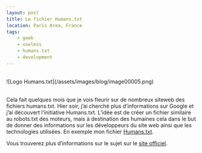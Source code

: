 ```yaml
---
layout: post
title: Le fichier Humans.txt
location: Paris Area, France
tags:
    - geek
    - useless
    - humans.txt
    - development
---
```


<br />
![Logo Humans.txt](/assets/images/blog/image00005.png)<br />
<br />

Cela fait quelques mois que je vois fleurir sur de nombreux siteweb des fichiers humans.txt. Hier soir, j’ai cherché plus d’informations sur Google et j’ai découvert l’initiative Humans.txt. L’idée est de créer un fichier similaire au robots.txt des moteurs, mais à destination des humaines cela dans le but de donner des informations sur les développeurs du site web ainsi que les technologies utilisées. En exemple mon fichier [Humans.txt](http://remibarbe.fr/humans.txt).

Vous trouverez plus d’informations sur le sujet sur le [site officiel](http://humanstxt.org).

